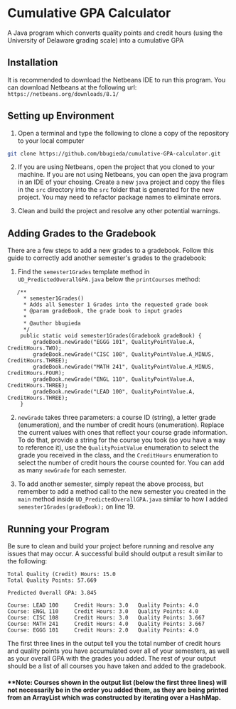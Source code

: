 # Cumulative GPA Calculator
A Java program which converts quality points and credit hours (using the University of Delaware grading scale) into a cumulative GPA

## Installation
It is recommended to download the Netbeans IDE to run this program. You can download Netbeans at the following url:
```https://netbeans.org/downloads/8.1/```

## Setting up Environment
1. Open a terminal and type the following to clone a copy of the repository to your local computer
```bash
git clone https://github.com/bbugieda/cumulative-GPA-calculator.git
```
2. If you are using Netbeans, open the project that you cloned to your machine. If you are not using Netbeans, you can open the java program in an IDE of your chosing. Create a new ```java``` project and copy the files in the ```src``` directory into the ```src``` folder that is generated for the new project. You may need to refactor package names to eliminate errors.

3. Clean and build the project and resolve any other potential warnings.

## Adding Grades to the Gradebook
There are a few steps to add a new grades to a gradebook. Follow this guide to correctly add another semester's grades to the gradebook:

1. Find the ```semester1Grades``` template method in ```UD_PredictedOverallGPA.java``` below the ```printCourses``` method:

```
   /**
     * semester1Grades()
     * Adds all Semester 1 Grades into the requested grade book
     * @param gradeBook, the grade book to input grades
     * 
     * @author bbugieda
     */
    public static void semester1Grades(Gradebook gradeBook) {
        gradeBook.newGrade("EGGG 101", QualityPointValue.A, CreditHours.TWO);
        gradeBook.newGrade("CISC 108", QualityPointValue.A_MINUS, CreditHours.THREE);
        gradeBook.newGrade("MATH 241", QualityPointValue.A_MINUS, CreditHours.FOUR);
        gradeBook.newGrade("ENGL 110", QualityPointValue.A, CreditHours.THREE);
        gradeBook.newGrade("LEAD 100", QualityPointValue.A, CreditHours.THREE);
    }
```

2. ```newGrade``` takes three parameters: a course ID (string), a letter grade (enumeration), and the number of credit hours (enumeration). Replace the current values with ones that reflect your course grade information. To do that, provide a string for the course you took (so you have a way to reference it), use the ```QualityPointValue``` enumeration to select the grade you received in the class, and the ```CreditHours``` enumeration to select the number of credit hours the course counted for. You can add as many ```newGrade``` for each semester.

3. To add another semester, simply repeat the above process, but remember to add a method call to the new semester you created in the ```main``` method inside ```UD_PredictedOverallGPA.java``` similar to how I added ```semester1Grades(gradeBook);``` on line 19.

## Running your Program
Be sure to clean and build your project before running and resolve any issues that may occur. A successful build should output a result similar to the following:
```
Total Quality (Credit) Hours: 15.0
Total Quality Points: 57.669

Predicted Overall GPA: 3.845

Course: LEAD 100	 Credit Hours: 3.0	 Quality Points: 4.0
Course: ENGL 110	 Credit Hours: 3.0	 Quality Points: 4.0
Course: CISC 108	 Credit Hours: 3.0	 Quality Points: 3.667
Course: MATH 241	 Credit Hours: 4.0	 Quality Points: 3.667
Course: EGGG 101	 Credit Hours: 2.0	 Quality Points: 4.0
```

The first three lines in the output tell you the total number of credit hours and quality points you have accumulated over all of your semesters, as well as your overall GPA with the grades you added. The rest of your output should be a list of all courses you have taken and added to the gradebook. 

#### **Note: Courses shown in the output list (below the first three lines) will not necessarily be in the order you added them, as they are being printed from an ArrayList which was constructed by iterating over a HashMap.

